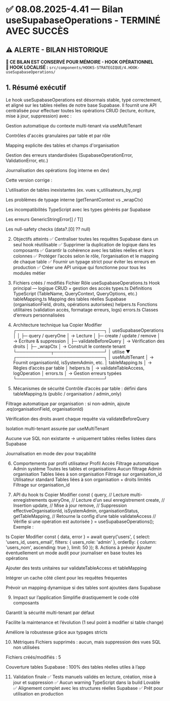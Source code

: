 
# ✅ 08.08.2025-4.41 — Bilan useSupabaseOperations - TERMINÉ AVEC SUCCÈS

## ⚠️ ALERTE - BILAN HISTORIQUE
**🚨 CE BILAN EST CONSERVÉ POUR MÉMOIRE - HOOK OPÉRATIONNEL**  
**📂 HOOK LOCALISÉ :** `src/components/HOOKS-STRATEGIQUE/4.HOOK-useSupabaseOperations/`

## 1. Résumé exécutif
Le hook useSupabaseOperations est désormais stable, typé correctement, et aligné sur les tables réelles de notre base Supabase.
Il fournit une API centralisée pour effectuer toutes les opérations CRUD (lecture, écriture, mise à jour, suppression) avec :

Gestion automatique du contexte multi-tenant via useMultiTenant

Contrôles d'accès granulaires par table et par rôle

Mapping explicite des tables et champs d'organisation

Gestion des erreurs standardisées (SupabaseOperationError, ValidationError, etc.)

Journalisation des opérations (log interne en dev)

Cette version corrige :

L’utilisation de tables inexistantes (ex. vues v_utilisateurs_by_org)

Les problèmes de typage interne (getTenantContext vs _wrapCtx)

Les incompatibilités TypeScript avec les types générés par Supabase

Les erreurs GenericStringError[] / T[]

Les null-safety checks (data?.[0] ?? null)

2. Objectifs atteints
✅ Centraliser toutes les requêtes Supabase dans un seul hook réutilisable
✅ Supprimer la duplication de logique dans les composants
✅ Garantir la cohérence avec les tables réelles et leurs colonnes
✅ Protéger l’accès selon le rôle, l’organisation et le mapping de chaque table
✅ Fournir un typage strict pour éviter les erreurs en production
✅ Créer une API unique qui fonctionne pour tous les modules métier

3. Fichiers créés / modifiés
Fichier	Rôle
useSupabaseOperations.ts	Hook principal — logique CRUD + gestion des accès
types.ts	Définitions TypeScript (TableName, QueryContext, QueryOptions, etc.)
tableMapping.ts	Mapping des tables réelles Supabase (organisationField, droits, opérations autorisées)
helpers.ts	Fonctions utilitaires (validation accès, formatage erreurs, logs)
errors.ts	Classes d’erreurs personnalisées

4. Architecture technique
lua
Copier
Modifier
┌────────────────────────────┐
│ useSupabaseOperations      │
│   ├─ query / queryOne       │ → Lecture
│   ├─ create / update / remove │ → Écriture & suppression
│   ├─ validateBeforeQuery    │ → Vérification des droits
│   ├─ _wrapCtx               │ → Construit le contexte tenant
└───────────┬────────────────┘
            │ utilise
            ▼
┌────────────────────────────┐
│ useMultiTenant              │ → Fournit organisationId, isSystemAdmin, etc.
│ tableMapping.ts             │ → Règles d’accès par table
│ helpers.ts                  │ → validateTableAccess, logOperation
│ errors.ts                   │ → Gestion erreurs typées
└────────────────────────────┘
5. Mécanismes de sécurité
Contrôle d’accès par table : défini dans tableMapping.ts (public / organisation / admin_only)

Filtrage automatique par organisation : si non-admin, ajoute .eq(organisationField, organisationId)

Vérification des droits avant chaque requête via validateBeforeQuery

Isolation multi-tenant assurée par useMultiTenant

Aucune vue SQL non existante → uniquement tables réelles listées dans Supabase

Journalisation en mode dev pour traçabilité

6. Comportements par profil utilisateur
Profil	Accès	Filtrage automatique
Admin système	Toutes les tables et organisations	Aucun filtrage
Admin organisation	Tables liées à son organisation	Filtrage sur organisation_id
Utilisateur standard	Tables liées à son organisation + droits limités	Filtrage sur organisation_id

7. API du hook
ts
Copier
Modifier
const {
  query,          // Lecture multi-enregistrements
  queryOne,       // Lecture d’un seul enregistrement
  create,         // Insertion
  update,         // Mise à jour
  remove,         // Suppression
  effectiveOrganisationId,
  isSystemAdmin,
  organisationStatus,
  getTableMapping, // Retourne la config d’une table
  validateAccess   // Vérifie si une opération est autorisée
} = useSupabaseOperations();
Exemple :

ts
Copier
Modifier
const { data, error } = await query('users', {
  select: 'users_id, users_email',
  filters: { users_role: 'admin' },
  orderBy: { column: 'users_nom', ascending: true },
  limit: 50
});
8. Actions à prévoir
Ajouter éventuellement un mode audit pour journaliser en base toutes les opérations

Ajouter des tests unitaires sur validateTableAccess et tableMapping

Intégrer un cache côté client pour les requêtes fréquentes

Prévoir un mapping dynamique si des tables sont ajoutées dans Supabase

9. Impact sur l’application
Simplifie drastiquement le code côté composants

Garantit la sécurité multi-tenant par défaut

Facilite la maintenance et l’évolution (1 seul point à modifier si table change)

Améliore la robustesse grâce aux typages stricts

10. Métriques
Fichiers supprimés : aucun, mais suppression des vues SQL non utilisées

Fichiers créés/modifiés : 5

Couverture tables Supabase : 100% des tables réelles utiles à l’app

11. Validation finale
✅ Tests manuels validés en lecture, création, mise à jour et suppression
✅ Aucun warning TypeScript dans la build Lovable
✅ Alignement complet avec les structures réelles Supabase
✅ Prêt pour utilisation en production
